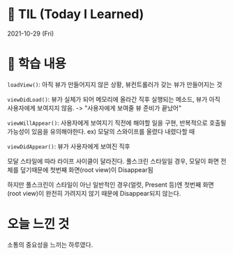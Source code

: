 # 📌 TIL (Today I Learned)

2021-10-29 (Fri)

# 📖 학습 내용

```loadView()```: 아직 뷰가 만들어지지 않은 상황, 뷰컨트롤러가 갖는 뷰가 만들어지는 것

```viewDidLoad()```: 뷰가 실체가 되어 메모리에 올라간 직후 실행되는 메소드, 뷰가 아직 사용자에게 보여지지 않음. -> "사용자에게 보여줄 뷰 준비가 끝났어"

```viewWillAppear()```: 사용자에게 보여지기 직전에 해야할 일을 구현, 반복적으로 호출될 가능성이 있음을 유의해야한다.
ex) 모달의 스와이프를 올렸다 내렸다할 때

```viewDidAppear()```: 뷰가 사용자에게 보여진 직후

모달 스타일에 따라 라이프 사이클이 달라진다.
풀스크린 스타일일 경우, 모달이 화면 전체를 덮기때문에 첫번째 화면(root view)이 Disappear됨

하지만 풀스크린이 스타일이 아닌 일반적인 경우(얼럿, Present 등)엔 첫번째 화면(root view)이 완전히 가려지지 않기 때문에 Disappear되지 않는다.

# 오늘 느낀 것

소통의 중요성을 느끼는 하루였다.
